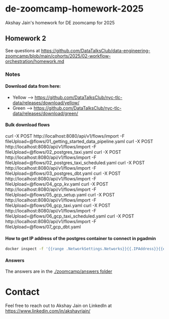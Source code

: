 # de-zoomcamp-homework-2025
Akshay Jain's homework for DE zoomcamp for 2025

## Homework 2
See questions at https://github.com/DataTalksClub/data-engineering-zoomcamp/blob/main/cohorts/2025/02-workflow-orchestration/homework.md

### Notes
#### Download data from here:
- Yellow --> https://github.com/DataTalksClub/nyc-tlc-data/releases/download/yellow/
- Green --> https://github.com/DataTalksClub/nyc-tlc-data/releases/download/green/

#### Bulk download flows
curl -X POST http://localhost:8080/api/v1/flows/import -F fileUpload=@flows/01_getting_started_data_pipeline.yaml
curl -X POST http://localhost:8080/api/v1/flows/import -F fileUpload=@flows/02_postgres_taxi.yaml
curl -X POST http://localhost:8080/api/v1/flows/import -F fileUpload=@flows/02_postgres_taxi_scheduled.yaml
curl -X POST http://localhost:8080/api/v1/flows/import -F fileUpload=@flows/03_postgres_dbt.yaml
curl -X POST http://localhost:8080/api/v1/flows/import -F fileUpload=@flows/04_gcp_kv.yaml
curl -X POST http://localhost:8080/api/v1/flows/import -F fileUpload=@flows/05_gcp_setup.yaml
curl -X POST http://localhost:8080/api/v1/flows/import -F fileUpload=@flows/06_gcp_taxi.yaml
curl -X POST http://localhost:8080/api/v1/flows/import -F fileUpload=@flows/06_gcp_taxi_scheduled.yaml
curl -X POST http://localhost:8080/api/v1/flows/import -F fileUpload=@flows/07_gcp_dbt.yaml

#### How to get IP address of the postgres container to connect in pgadmin
```bash
docker inspect -f '{{range .NetworkSettings.Networks}}{{.IPAddress}}{{end}}' zoomcamp-postgres-1
```

#### Answers
The answers are in the [./zoomcamp/answers folder](./hw1/answers)

# Contact
Feel free to reach out to Akshay Jain on LinkedIn at https://www.linkedin.com/in/akshayrjain/